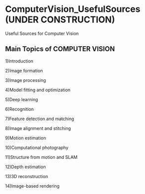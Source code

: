 # ComputerVision_UsefulSources (UNDER CONSTRUCTION)
Useful Sources for Computer Vision

<h2>Main Topics of COMPUTER VISION</h2>

1)Introduction

2)Image formation

3)Image processing

4)Model fitting and optimization

5)Deep learning

6)Recognition

7)Feature detection and matching

8)Image alignment and stitching

9)Motion estimation

10)Computational photography

11)Structure from motion and SLAM

12)Depth estimation

13)3D reconstruction

14)Image-based rendering

